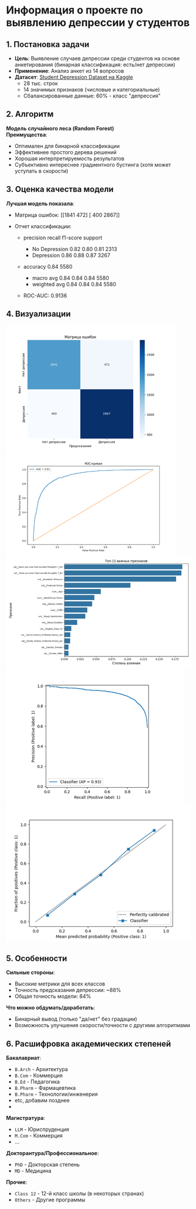# Информация о проекте по выявлению депрессии у студентов

## 1. Постановка задачи
- **Цель**: Выявление случаев депрессии среди студентов на основе анкетирования (бинарная классификация: есть/нет депрессии)
- **Применение**: Анализ анкет из 14 вопросов
- **Датасет**: [Student Depression Dataset на Kaggle](https://www.kaggle.com/datasets/hopesb/student-depression-dataset)
  - 28 тыс. строк
  - 14 значимых признаков (числовые и категориальные)
  - Сбалансированные данные: 60% - класс "депрессия"

## 2. Алгоритм
**Модель случайного леса (Random Forest)**  
**Преимущества**:
- Оптимален для бинарной классификации
- Эффективнее простого дерева решений
- Хорошая интерпретируемость результатов
- Субъективно интереснее градиентного бустинга (хотя может уступать в скорости)

## 3. Оценка качества модели
**Лучшая модель показала**:
- Матрица ошибок:
[[1841 472]
[ 400 2867]]

- Отчет классификации:
  - precision recall f1-score support
    - No Depression 0.82 0.80 0.81 2313
    - Depression 0.86 0.88 0.87 3267

  - accuracy 0.84 5580
    - macro avg 0.84 0.84 0.84 5580
    - weighted avg 0.84 0.84 0.84 5580

  - ROC-AUC: 0.9136


## 4. Визуализации
![img.png](images/img.png)
![img_1.png](images/img_1.png)
![img_2.png](images/img_2.png)
![img_3.png](images/img_3.png)
![img_4.png](images/img_4.png)

## 5. Особенности

**Сильные стороны**:
- Высокие метрики для всех классов
- Точность предсказания депрессии: ~88%
- Общая точность модели: 84%

**Что можно обдумать/доработать**:
- Бинарный вывод (только "да/нет" без градации)
- Возможность улучшения скорости/точности с другими алгоритмами

## 6. Расшифровка академических степеней
**Бакалавриат**:
- `B.Arch` - Архитектура  
- `B.Com` - Коммерция  
- `B.Ed` - Педагогика  
- `B.Pharm` - Фармацевтика
- `B.Pharm` - Технологии/инженерия 
- etc, добавим позднее
- 
**Магистратура**:
- `LLM` - Юриспруденция  
- `M.Com` - Коммерция  
- ...  

**Докторантура/Профессиональное**:
- `PhD` - Докторская степень  
- `MD` - Медицина  

**Прочие**:
- `Class 12` - 12-й класс школы (в некоторых странах)
- `Others` - Другие программы